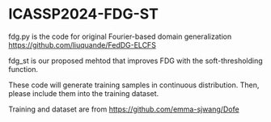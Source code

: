 # ICASSP2024-FDG-ST

fdg.py is the code for original Fourier-based domain generalization
https://github.com/liuquande/FedDG-ELCFS

fdg_st is our proposed mehtod that improves FDG with the soft-thresholding function.

These code will generate training samples in continuous distribution. Then, please include them into the training dataset.

Training and dataset are from 
https://github.com/emma-sjwang/Dofe

